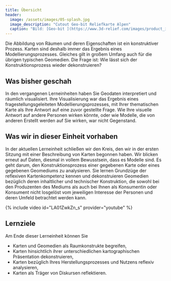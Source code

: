 ```yaml
---
title: Übersicht
header:
  image: /assets/images/05-splash.jpg
  image_description: "Cutout Geo-bit Reliefkarte Alpen"
  caption: "Bild: [Geo-bit ](https://www.3d-relief.com/images/product_images/original_images/reliefkarte_alpen_detai3.jpg)"
---
```


Die Abbildung von Räumen und deren Eigenschaften ist ein konstruktiver Prozess. Karten sind deshalb immer das Ergebnis eines Modellierungsprozesses. Gleiches gilt in großem Umfang auch für die übrigen typischen Geomedien. Die Frage ist: Wie lässt sich der Konstruktionsprozess wieder dekonstruieren?

<!--more-->

## Was bisher geschah

In den vergangenen Lerneinheiten haben Sie Geodaten interpretiert und räumlich visualisiert. Ihre Visualisierung war das Ergebnis eines fragestellungsgeleiteten Modellierungsprozesses, mit Ihrer thematischen Karte als Ihre Antwort auf eine zuvor gestellte Frage. Wie Ihre visuelle Antwort auf andere Personen wirken könnte, oder wie Modelle, die von anderen Erstellt werden auf Sie wirken, war nicht Gegenstand.


## Was wir in dieser Einheit vorhaben

In der aktuellen Lerneinheit schließen wir den Kreis, den wir in der ersten Sitzung mit einer Beschreibung von Karten begonnen haben. Wir blicken erneut auf Daten, diesmal in vollem Bewusstsein, dass es Modelle sind. Es geht darum, den Konstruktionsprozess einer gegebenen Karte oder eines gegebenen Geomediums zu analysieren. Sie lernen Grundzüge der reflexiven Kartenkompetenz kennen und dekonstruieren Geomedien bezüglich deren inhaltlicher und technischer Konstruktion, die sowohl bei den Produzenten des Mediums als auch bei Ihnen als Konsumentin oder Konsument nicht losgelöst vom jeweiligen Interesse der Personen und deren Umfeld betrachtet werden kann.

{% include video id="LA01ZwkZn_s" provider="youtube" %}

## Lernziele

Am Ende dieser Lerneinheit können Sie
* Karten und Geomedien als Raumkonstrukte begreifen,
* Karten hinsichtlich ihrer unterschiedlichen kartographischen Präsentation dekonstruieren,
* Karten bezüglich Ihres Herstellungsprozesses und Nutzens reflexiv analysieren,
* Karten als Träger von Diskursen reflektieren.
